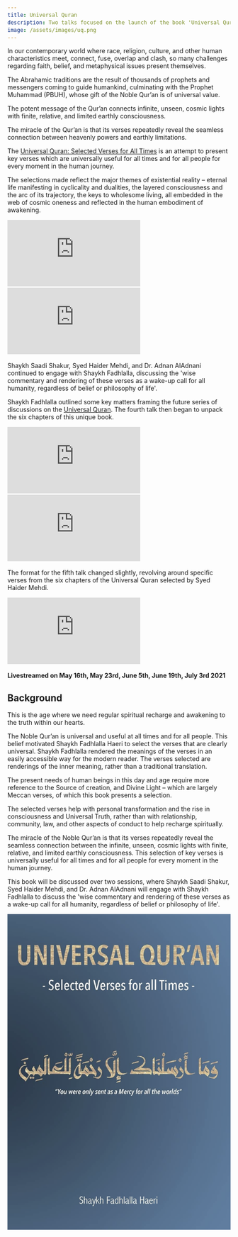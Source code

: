 ```yaml
---
title: Universal Quran
description: Two talks focused on the launch of the book 'Universal Quran'. Shaykh Fadhlalla answers questions from Syed Haider Mehdi, Shaykh Saadi Shakur and Dr Adnan AlAdnani.
image: /assets/images/uq.png
---
```


In our contemporary world where race, religion, culture, and other human characteristics meet, connect, fuse, overlap and clash, so many challenges regarding faith, belief, and metaphysical issues present themselves.

The Abrahamic traditions are the result of thousands of prophets and messengers coming to guide humankind, culminating with the Prophet Muhammad (PBUH), whose gift of the Noble Qur’an is of universal value.

The potent message of the Qur’an connects infinite, unseen, cosmic lights with finite, relative, and limited earthly consciousness.

The miracle of the Qur’an is that its verses repeatedly reveal the seamless connection between heavenly powers and earthly limitations.

The <a href="https://zahrapublications.pub/book-UniversalQuran.php#bookTitle" target="_blank" rel="noopener noreferrer">Universal Quran: Selected Verses for All Times</a> is an attempt to present key verses which are universally useful for all times and for all people for every moment in the human journey.

The selections made reflect the major themes of existential reality – eternal life manifesting in cyclicality and dualities, the layered consciousness and the arc of its trajectory, the keys to wholesome living, all embedded in the web of cosmic oneness and reflected in the human embodiment of awakening.

<iframe class="video-frame-half" src="https://www.youtube.com/embed/FnLUqkqlHRI" title="YouTube video player" frameborder="0" allow="accelerometer; autoplay; clipboard-write; encrypted-media; gyroscope; picture-in-picture" allowfullscreen></iframe>

<iframe class="video-frame-half" src="https://www.youtube.com/embed/np9bvFWqVnU" title="YouTube video player" frameborder="0" allow="accelerometer; autoplay; clipboard-write; encrypted-media; gyroscope; picture-in-picture" allowfullscreen></iframe>

Shaykh Saadi Shakur, Syed Haider Mehdi, and Dr. Adnan AlAdnani continued to engage with Shaykh Fadhlalla, discussing the 'wise commentary and rendering of these verses as a wake-up call for all humanity, regardless of belief or philosophy of life'.

Shaykh Fadhlalla outlined some key matters framing the future series of discussions on the <a href="https://zahrapublications.pub/book-UniversalQuran.php#bookTitle" target="_blank" rel="noopener noreferrer">Universal Quran</a>. The fourth talk then began to unpack the six chapters of this unique book.

<iframe class="video-frame-half" src="https://www.youtube.com/embed/ybWUDWe8pso" title="YouTube video player" frameborder="0" allow="accelerometer; autoplay; clipboard-write; encrypted-media; gyroscope; picture-in-picture" allowfullscreen></iframe>

<iframe class="video-frame-half" src="https://www.youtube.com/embed/pC0v6ymlcJI" title="YouTube video player" frameborder="0" allow="accelerometer; autoplay; clipboard-write; encrypted-media; gyroscope; picture-in-picture" allowfullscreen></iframe>

The format for the fifth talk changed slightly, revolving around specific verses from the six chapters of the Universal Quran selected by Syed Haider Mehdi.

<iframe class="video-frame-half" src="https://www.youtube.com/embed/IT3vmzIaPHk" title="YouTube video player" frameborder="0" allow="accelerometer; autoplay; clipboard-write; encrypted-media; gyroscope; picture-in-picture" allowfullscreen></iframe>

**Livestreamed on May 16th, May 23rd, June 5th, June 19th, July 3rd 2021**

## Background

This is the age where we need regular spiritual recharge and awakening to the truth within our hearts.

The Noble Qur’an is universal and useful at all times and for all people. This belief motivated Shaykh Fadhlalla Haeri to select the verses that are clearly universal. Shaykh Fadhlalla rendered the meanings of the verses in an easily accessible way for the modern reader. The verses selected are renderings of the inner meaning, rather than a traditional translation.

The present needs of human beings in this day and age require more reference to the Source of creation, and Divine Light – which are largely Meccan verses, of which this book presents a selection.

The selected verses help with personal transformation and the rise in consciousness and Universal Truth, rather than with relationship, community, law, and other aspects of conduct to help recharge spiritually.

The miracle of the Noble Qur’an is that its verses repeatedly reveal the seamless connection between the infinite, unseen, cosmic lights with finite, relative, and limited earthly consciousness. This selection of key verses is universally useful for all times and for all people for every moment in the human journey.  

This book will be discussed over two sessions, where Shaykh Saadi Shakur, Syed Haider Mehdi, and Dr. Adnan AlAdnani will engage with Shaykh Fadhlalla to discuss the 'wise commentary and rendering of these verses as a wake-up call for all humanity, regardless of belief or philosophy of life'.

<a href="https://zahrapublications.pub/book-UniversalQuran.php#bookTitle" target="_blank" rel="noopener noreferrer">
    <img src="/assets/images/uq.png" />
</a>
